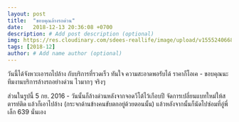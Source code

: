 ```yaml
---
layout: post
title:  "ขอบคุณล้างรถด่วน"
date:   2018-12-13 20:36:08 +0700
description: # Add post description (optional)
img: https://res.cloudinary.com/sdees-reallife/image/upload/v1555240668/IMG_20160905_201324385_HDR.jpg # Add image post (optional)
tags: [2018-12]
author: # Add name author (optional)
---
```

วันนี้ได้จังหวะเอารถไปล้าง กับบริการที่รวดเร็ว ทันใจ ความสะอาดพอรับได้ ราคาก็โอเค - ขอบคุณนะทีมงานบริการล้างรถอย่างด่วน ไวมากๆ จริงๆ

ส่วนในรูปนี้ 5 กย. 2016 - วันนั้นก็ล้างด่วนหลังจากจอดวีโต้ไว้เกือบปี จัดการเปลี่ยนแบทใหม่ให้สตารท์ติด แล้วก็เอาไปล้าง (กระจกด้านข้างคนขับตกอยู่ด้วยตอนนั้น) แล้วหลังจากนั้นก็นัดไปซ่อมที่อู่พี่เล็ก 639 นั่นเอง
